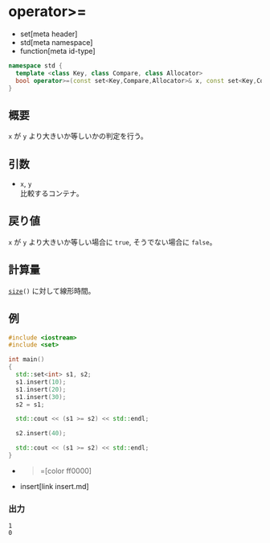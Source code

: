 # operator>=
* set[meta header]
* std[meta namespace]
* function[meta id-type]

```cpp
namespace std {
  template <class Key, class Compare, class Allocator>
  bool operator>=(const set<Key,Compare,Allocator>& x, const set<Key,Compare,Allocator>& y);
}
```

## 概要
`x` が `y` より大きいか等しいかの判定を行う。


## 引数
- `x`, `y`<br/>
比較するコンテナ。


## 戻り値
`x` が `y` より大きいか等しい場合に `true`, そうでない場合に `false`。


## 計算量
[`size`](size.md)`()` に対して線形時間。


## 例
```cpp example
#include <iostream>
#include <set>

int main()
{
  std::set<int> s1, s2;
  s1.insert(10);
  s1.insert(20);
  s1.insert(30);
  s2 = s1;

  std::cout << (s1 >= s2) << std::endl;

  s2.insert(40);

  std::cout << (s1 >= s2) << std::endl;
}
```
* >=[color ff0000]
* insert[link insert.md]

### 出力
```
1
0
```
